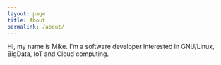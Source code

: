 ```yaml
---
layout: page
title: About
permalink: /about/
---
```


Hi, my name is Mike. I'm a software developer interested in GNU/Linux, BigData, IoT and Cloud computing.
